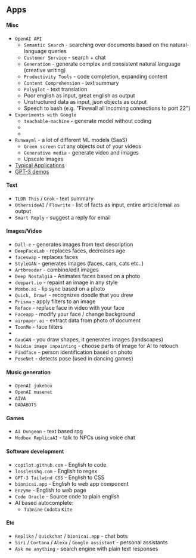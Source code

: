 ## Apps
#### Misc
* `OpenAI API`
    * `Semantic Search` - searching over documents based on the natural-language queries
    * `Customer Service` - search + chat
    * `Generation` - generate complex and consistent natural language (creative writing)
    * `Productivity Tools` - code completion, expanding content
    * `Content Comprehension` - text summary
    * `Polyglot` - text translation
    * Poor english as input, great english as output
    * Unstructured data as input, json objects as output
    * Speech to bash (e.g. "Firewall all incoming connections to port 22")
* `Experiments with Google`
    * `teachable-machine` - generate model without coding
    * 
    * 
* `Runwayml` - a lot of different ML models (SaaS)
    * `Green screen` cut any objects out of your videos
    * `Generative media` - generate video and images
    * Upscale images
* [Typical Applications](https://en.wikipedia.org/wiki/Applications_of_artificial_intelligence)
* [GPT-3 demos](https://gpt3demo.com/)

#### Text
* `TLDR This` / `Grok` - text summary
* `OthersideAI` / `Flowrite` - list of facts as input, entire article/email as output
* `Smart Reply` - suggest a reply for email

#### Images/Video
* `Dall-e` - generates images from text description
* `DeepFaceLab` - replaces faces, decreases age
* `faceswap` - replaces faces 
* `StyleGAN` - generates images (faces, cars, cats etc..)
* `Artbreeder` - combine/edit images
* `Deep Nostalgia` - Animates faces based on a photo
* `deepart.io` - repaint an image in any style
* `Wombo.ai` - lip sync based on a photo
* `Quick, Draw!` - recognizes doodle that you drew
* `Prisma` - apply filters to an image
* `Reface` - replace face in video with your face
* `Faceapp` - modify your face / change background
* `airpaper.ai` - extract data from photo of document
* `ToonMe` - face filters
* 
* `GauGAN` - you draw shapes, it generates images (landscapes)
* `Nvidia image inpainting` - choose parts of image for AI to retouch
* `Findface` - person identification based on photo 
* `PoseNet` - detects pose (used in dancing games)

#### Music generation
* `OpenAI jukebox`
* `OpenAI musenet`
* `AIVA`
* `DADABOTS`

#### Games
* `AI Dungeon` - text based rpg
* `Modbox ReplicaAI` - talk to NPCs using voice chat

#### Software development
* `copilot.github.com` - English to code
* `losslesshq.com` - English to regex
* `GPT-3 Tailwind CSS` - English to CSS
* `bionicai.app` - English to web app component
* `Enzyme` - English to web page
* `Code Oracle` - Source code to plain english
* AI based autocomplete:
    * `Tabnine` `Codota` `Kite`

#### Etc
* `Replika` / `Quickchat` / `bionicai.app` - chat bots
* `Siri` / `Cortana` / `Alexa` / `Google assistant` - personal assistants
* `Ask me anything` - search engine with plain text responses
